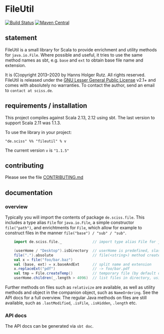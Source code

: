 # FileUtil

[![Build Status](https://travis-ci.org/Sciss/FileUtil.svg?branch=main)](https://travis-ci.org/Sciss/FileUtil)
[![Maven Central](https://maven-badges.herokuapp.com/maven-central/de.sciss/fileutil_2.13/badge.svg)](https://maven-badges.herokuapp.com/maven-central/de.sciss/fileutil_2.13)

## statement

FileUtil is a small library for Scala to provide enrichment and utility methods for `java.io.File`. Where possible and useful, it tries to use the same method names as sbt, e.g. `base` and `ext` to obtain base file name and extension.

It is (C)opyright 2013&ndash;2020 by Hanns Holger Rutz. All rights reserved. FileUtil is released under the [GNU Lesser General Public License](https://raw.github.com/Sciss/FileUtil/main/LICENSE) v2.1+ and comes with absolutely no warranties. To contact the author, send an email to `contact at sciss.de`.

## requirements / installation

This project compiles against Scala 2.13, 2.12 using sbt. The last version to support Scala 2.11 was 1.1.3.

To use the library in your project:

    "de.sciss" %% "fileutil" % v

The current version `v` is `"1.1.5"`

## contributing

Please see the file [CONTRIBUTING.md](CONTRIBUTING.md)

## documentation

### overview

Typically you will import the contents of package `de.sciss.file`. This includes a type alias `File` for `java.io.File`, a simple constructor `file("path")`, and enrichtments for `File`, which allow for example to construct files in the manner `file("base") / "sub" / "sub"`.

```scala
    import de.sciss.file._              // import type alias File for java.io.File, and enrichments

    (userHome / "Desktop").isDirectory  // userHome is predefined, slash operator creates sub-files
    file(".").absolute                  // file(<string>) method creates file
    val x = file("foo/bar.baz")
    val (base, ext) = x.baseAndExt      // split name and extension
    x.replaceExt("pdf")                 // -> foo/bar.pdf
    val tmp = File.createTemp()         // temporary file (by default deleted upon exit)
    userHome.children(_.length > 4096)  // list files in directory, using filter predicate
```

Further methods on files such as `relativize` are available, as well as utility methods and object in the companion object,
such as `NameOrdering`. See the API docs for a full overview.
The regular Java methods on files are still available, such as `.lastModified`, `.isFile`, `.isHidden`, `.length` etc.

### API docs

The API docs can be generated via `sbt doc`.
